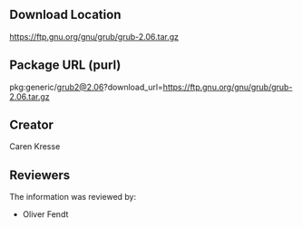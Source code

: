 ## Download Location

https://ftp.gnu.org/gnu/grub/grub-2.06.tar.gz

## Package URL (purl)

pkg:generic/grub2@2.06?download_url=https://ftp.gnu.org/gnu/grub/grub-2.06.tar.gz

## Creator

Caren Kresse

## Reviewers

The information was reviewed by:

* Oliver Fendt
